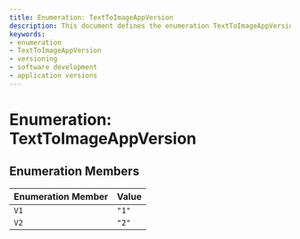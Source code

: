 ```yaml
---
title: Enumeration: TextToImageAppVersion
description: This document defines the enumeration TextToImageAppVersion, listing its available members and their corresponding values for version differentiation within a text-to-image application.
keywords:
- enumeration
- TextToImageAppVersion
- versioning
- software development
- application versions
---
```


# Enumeration: TextToImageAppVersion

## Enumeration Members

| Enumeration Member | Value |
| ------ | ------ |
| `V1` | `"1"` |
| `V2` | `"2"` |

